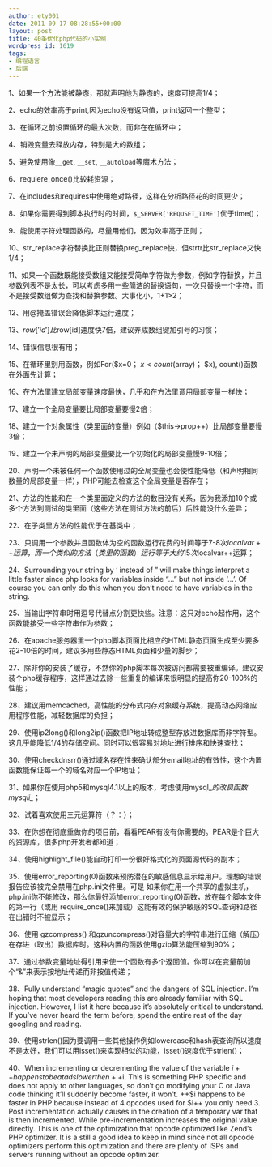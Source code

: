 ```yaml
---
author: ety001
date: 2011-09-17 08:28:55+00:00
layout: post
title: 40条优化php代码的小实例
wordpress_id: 1619
tags:
- 编程语言
- 后端
---
```


1、如果一个方法能被静态，那就声明他为静态的，速度可提高1/4；

2、echo的效率高于print,因为echo没有返回值，print返回一个整型；

3、在循环之前设置循环的最大次数，而非在在循环中；

4、销毁变量去释放内存，特别是大的数组；

5、避免使用像`__get`, `__set`, `__autoload`等魔术方法；

6、requiere_once()比较耗资源；
<!-- more -->
7、在includes和requires中使用绝对路径，这样在分析路径花的时间更少；

8、如果你需要得到脚本执行时的时间，`$_SERVER['REQUSET_TIME']`优于time()；

9、能使用字符处理函数的，尽量用他们，因为效率高于正则；

10、str_replace字符替换比正则替换preg_replace快，但strtr比str_replace又快1/4；

11、如果一个函数既能接受数组又能接受简单字符做为参数，例如字符替换，并且参数列表不是太长，可以考虑多用一些简洁的替换语句，一次只替换一个字符，而不是接受数组做为查找和替换参数。大事化小，1+1>2；

12、用@掩盖错误会降低脚本运行速度；

13、$row['id']比$row[id]速度快7倍，建议养成数组键加引号的习惯；

14、错误信息很有用；

15、在循环里别用函数，例如For($x=0； $x < count($array)； $x), count()函数在外面先计算；

16、在方法里建立局部变量速度最快，几乎和在方法里调用局部变量一样快；

17、建立一个全局变量要比局部变量要慢2倍；

18、建立一个对象属性（类里面的变量）例如（$this->prop++）比局部变量要慢3倍；

19、建立一个未声明的局部变量要比一个初始化的局部变量慢9-10倍；

20、声明一个未被任何一个函数使用过的全局变量也会使性能降低（和声明相同数量的局部变量一样），PHP可能去检查这个全局变量是否存在；

21、方法的性能和在一个类里面定义的方法的数目没有关系，因为我添加10个或多个方法到测试的类里面（这些方法在测试方法的前后）后性能没什么差异；

22、在子类里方法的性能优于在基类中；

23、只调用一个参数并且函数体为空的函数运行花费的时间等于7-8次$localvar++运算，而一个类似的方法（类里的函数）运行等于大约15次$localvar++运算；

24、Surrounding your string by ‘ instead of ” will make things interpret a little faster since php looks for variables inside “…” but not inside ‘…’. Of course you can only do this when you don’t need to have variables in the string.

25、当输出字符串时用逗号代替点分割更快些。注意：这只对echo起作用，这个函数能接受一些字符串作为参数；

26、在apache服务器里一个php脚本页面比相应的HTML静态页面生成至少要多花2-10倍的时间，建议多用些静态HTML页面和少量的脚步；

27、除非你的安装了缓存，不然你的php脚本每次被访问都需要被重编译。建议安装个php缓存程序，这样通过去除一些重复的编译来很明显的提高你20-100%的性能；

28、建议用memcached，高性能的分布式内存对象缓存系统，提高动态网络应用程序性能，减轻数据库的负担；

29、使用ip2long()和long2ip()函数把IP地址转成整型存放进数据库而非字符型。这几乎能降低1/4的存储空间。同时可以很容易对地址进行排序和快速查找；

30、使用checkdnsrr()通过域名存在性来确认部分email地址的有效性，这个内置函数能保证每一个的域名对应一个IP地址；

31、如果你在使用php5和mysql4.1以上的版本，考虑使用mysql_*的改良函数mysqli_*；

32、试着喜欢使用三元运算符（？：）；

33、在你想在彻底重做你的项目前，看看PEAR有没有你需要的。PEAR是个巨大的资源库，很多php开发者都知道；

34、使用highlight_file()能自动打印一份很好格式化的页面源代码的副本；

35、使用error_reporting(0)函数来预防潜在的敏感信息显示给用户。理想的错误报告应该被完全禁用在php.ini文件里。可是 如果你在用一个共享的虚拟主机，php.ini你不能修改，那么你最好添加error_reporting(0)函数，放在每个脚本文件的第一行（或用 require_once()来加载）这能有效的保护敏感的SQL查询和路径在出错时不被显示；

36、使用 gzcompress() 和gzuncompress()对容量大的字符串进行压缩（解压）在存进（取出）数据库时。这种内置的函数使用gzip算法能压缩到90%；

37、通过参数变量地址得引用来使一个函数有多个返回值。你可以在变量前加个“&”来表示按地址传递而非按值传递；

38、Fully understand “magic quotes” and the dangers of SQL injection. I’m hoping that most developers reading this are already familiar with SQL injection. However, I list it here because it’s absolutely critical to understand. If you’ve never heard the term before, spend the entire rest of the day googling and reading.

39、使用strlen()因为要调用一些其他操作例如lowercase和hash表查询所以速度不是太好，我们可以用isset()来实现相似的功能，isset()速度优于strlen()；

40、When incrementing or decrementing the value of the variable $i++ happens to be a tad slower then ++$i. This is something PHP specific and does not apply to other languages, so don’t go modifying your C or Java code thinking it’ll suddenly become faster, it won’t. ++$i happens to be faster in PHP because instead of 4 opcodes used for $i++ you only need 3. Post incrementation actually causes in the creation of a temporary var that is then incremented. While pre-incrementation increases the original value directly. This is one of the optimization that opcode optimized like Zend’s PHP optimizer. It is a still a good idea to keep in mind since not all opcode optimizers perform this optimization and there are plenty of ISPs and servers running without an opcode optimizer.
